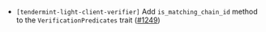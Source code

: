 - `[tendermint-light-client-verifier]` Add `is_matching_chain_id`
  method to the `VerificationPredicates` trait
  ([#1249](https://github.com/informalsystems/tendermint-rs/pull/1249))
